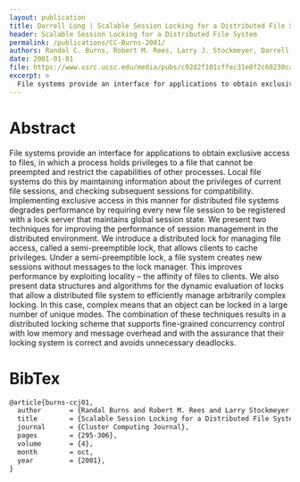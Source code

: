 ```yaml
---
layout: publication
title: Darrell Long | Scalable Session Locking for a Distributed File System
header: Scalable Session Locking for a Distributed File System
permalink: /publications/CC-Burns-2001/
authors: Randal C. Burns, Robert M. Rees, Larry J. Stockmeyer, Darrell D. E. Long
date: 2001-01-01
file: https://www.ssrc.ucsc.edu/media/pubs/c92d2f101cffec31e0f2c60230caa157b5409960.pdf
excerpt: >
  File systems provide an interface for applications to obtain exclusive access to files, in which a process holds privileges to a file that cannot be preempted and restrict the capabilities of other processes. Local file systems do this by maintaining information about the privileges of current file sessions, and checking subsequent sessions for compatibility.
---
```


# Abstract

File systems provide an interface for applications to obtain exclusive access to files, in which a process holds privileges to a file that cannot be preempted and restrict the capabilities of other processes. Local file systems do this by maintaining information about the privileges of current file sessions, and checking subsequent sessions for compatibility. Implementing exclusive access in this manner for distributed file systems degrades performance by requiring every new file session to be registered with a lock server that maintains global session state. We present two techniques for improving the performance of session management in the distributed environment. We introduce a distributed lock for managing file access, called a semi-preemptible lock, that allows clients to cache privileges. Under a semi-preemptible lock, a file system creates new sessions without messages to the lock manager. This improves performance by exploiting locality – the affinity of files to clients. We also present data structures and algorithms for the dynamic evaluation of locks that allow a distributed file system to efficiently manage arbitrarily complex locking. In this case, complex means that an object can be locked in a large number of unique modes. The combination of these techniques results in a distributed locking scheme that supports fine-grained concurrency control with low memory and message overhead and with the assurance that their locking system is correct and avoids unnecessary deadlocks.

# BibTex

```latex
@article{burns-ccj01,
  author       = {Randal Burns and Robert M. Rees and Larry Stockmeyer and Darrell D. E. Long},
  title        = {Scalable Session Locking for a Distributed File System},
  journal      = {Cluster Computing Journal},
  pages        = {295-306},
  volume       = {4},
  month        = oct,
  year         = {2001},
}
```
